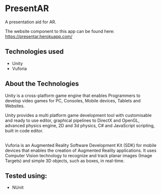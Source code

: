 PresentAR
==========
A presentation aid for AR.

The website component to this app can be found here:
https://presentar.herokuapp.com/

Technologies used
----
- Unity
- Vuforia

About the Technologies
----

Unity is a cross-platform game engine that enables Programmers to develop video games for PC, Consoles, Mobile devices, Tablets and Websites.<br>

Unity provides a multi platform game development tool with customisable and ready to use editor, graphical pipelines to DirectX and OpenGL, advanced physics engine, 2D and 3d physics, C# and JavaScript scripting, built in code editor.<br><br>

Vuforia is an Augmented Reality Software Development Kit (SDK) for mobile devices that enables the creation of Augmented Reality applications. It uses Computer Vision technology to recognize and track planar images (Image Targets) and simple 3D objects, such as boxes, in real-time.<br>

Tested using:
----
- NUnit
